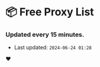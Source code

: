 # :package: Free Proxy List
### Updated every 15 minutes.

- Last updated: `2024-06-24 01:28`

:heart:
